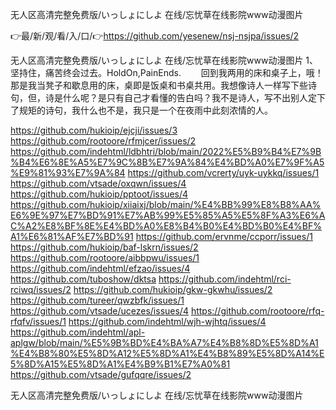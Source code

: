 无人区高清完整免费版/いっしょにしよ 在线/忘忧草在线影院www动漫图片

👉最/新/观/看/入/口/👉https://github.com/yesenew/nsj-nsjpa/issues/2

无人区高清完整免费版/いっしょにしよ 在线/忘忧草在线影院www动漫图片	1、坚持住，痛苦终会过去。HoldOn,PainEnds.
　　回到我两用的床和桌子上，哦！那是我当凳子和歇息用的床，桌即是饭桌和书桌共用。我想像诗人一样写下些诗句，但，诗是什么呢？是只有自己才看懂的告白吗？我不是诗人，写不出别人定下了规矩的诗句，我什么也不是，我只是一个在夜雨中此刻浓情的人。


https://github.com/hukioip/ejcji/issues/3
https://github.com/rootoore/rfmjcer/issues/2
https://github.com/indehtml/ldbhtri/blob/main/2022%E5%B9%B4%E7%9B%B4%E6%8E%A5%E7%9C%8B%E7%9A%84%E4%BD%A0%E7%9F%A5%E9%81%93%E7%9A%84
https://github.com/vcrerty/uyk-uykkq/issues/1
https://github.com/vtsade/oxqwn/issues/4
https://github.com/hukioip/pptoot/issues/4
https://github.com/hukioip/xiiaixj/blob/main/%E4%BB%99%E8%B8%AA%E6%9E%97%E7%BD%91%E7%AB%99%E5%85%A5%E5%8F%A3%E6%AC%A2%E8%BF%8E%E4%BD%A0%E8%B4%B0%E4%BD%B0%E4%BF%A1%E6%81%AF%E7%BD%91
https://github.com/ervnme/ccporr/issues/1
https://github.com/hukioip/baf-lskrn/issues/2
https://github.com/rootoore/aibbpwu/issues/1
https://github.com/indehtml/efzao/issues/4
https://github.com/tuboshow/dktsa
https://github.com/indehtml/rci-rciwq/issues/2
https://github.com/hukioip/gkw-gkwhu/issues/2
https://github.com/tureer/qwzbfk/issues/1
https://github.com/vtsade/ucezes/issues/4
https://github.com/rootoore/rfq-rfqfv/issues/1
https://github.com/indehtml/wjh-wjhtq/issues/4
https://github.com/indehtml/apl-aplgw/blob/main/%E5%9B%BD%E4%BA%A7%E4%B8%8D%E5%8D%A1%E4%B8%80%E5%8D%A12%E5%8D%A1%E4%B8%89%E5%8D%A14%E5%8D%A15%E5%8D%A1%E4%B9%B1%E7%A0%81
https://github.com/vtsade/gufqqre/issues/2

无人区高清完整免费版/いっしょにしよ 在线/忘忧草在线影院www动漫图片

